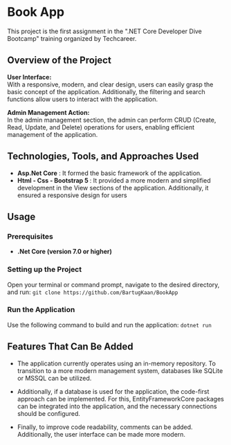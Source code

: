 # Book App

This project is the first assignment in the ".NET Core Developer Dive Bootcamp" training organized by Techcareer.

## Overview of the Project

<b>User Interface: </b></br>
With a responsive, modern, and clear design, users can easily grasp the basic concept of the application. Additionally, the filtering and search functions allow users to interact with the application.

<b>Admin Management Action:</b></br>
In the admin management section, the admin can perform CRUD (Create, Read, Update, and Delete) operations for users, enabling efficient management of the application.

## Technologies, Tools, and Approaches Used

- <b>Asp.Net Core</b> : It formed the basic framework of the application.
- <b>Html - Css - Bootstrap 5 </b> : It provided a more modern and simplified development in the View sections of the application. Additionally, it ensured a responsive design for users

## Usage

### Prerequisites

- <b>.Net Core (version 7.0 or higher)</b>

### Setting up the Project

Open your terminal or command prompt, navigate to the desired directory, and run: `git clone https://github.com/BartugKaan/BookApp`

### Run the Application

Use the following command to build and run the application: `dotnet run`

## Features That Can Be Added

- The application currently operates using an in-memory repository. To transition to a more modern management system, databases like SQLite or MSSQL can be utilized.

- Additionally, if a database is used for the application, the code-first approach can be implemented. For this, EntityFrameworkCore packages can be integrated into the application, and the necessary connections should be configured.

- Finally, to improve code readability, comments can be added. Additionally, the user interface can be made more modern.
